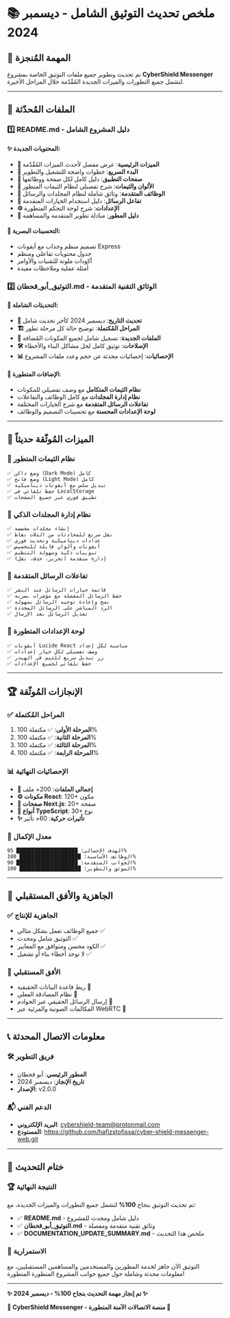 # 📚 ملخص تحديث التوثيق الشامل - ديسمبر 2024

## 🎯 المهمة المُنجزة

تم تحديث وتطوير جميع ملفات التوثيق الخاصة بمشروع **CyberShield Messenger** لتشمل جميع التطورات والميزات الجديدة المُقْدّمة خلال المراحل الأخيرة.

---

## 📄 الملفات المُحدّثة

### 1️⃣ **README.md** - دليل المشروع الشامل

#### ✨ **المحتويات الجديدة:**
- **🌟 الميزات الرئيسية**: عرض مفصل لأحدث الميزات المُقْدّمة
- **🚀 البدء السريع**: خطوات واضحة للتشغيل والتطوير
- **📱 صفحات التطبيق**: دليل كامل لكل صفحة ووظائفها
- **🎨 الألوان والثيمات**: شرح تفصيلي لنظام الثيمات المتطور
- **🔧 الوظائف المتقدمة**: وثائق شاملة لنظام المجلدات والرسائل
- **💬 تفاعل الرسائل**: دليل استخدام الخيارات المتقدمة
- **⚙️ الإعدادات**: شرح لوحة التحكم المتطورة
- **📖 دليل المطور**: منادلة تطوير المتقدمة والمساهمة

#### 🎨 **التحسينات البصرية:**
- تصميم منظم وجذاب مع أيقونات Express
- جدول محتويات تفاعلي ومنظم
- أكودات ملونة للتقنيات والأوامر
- أمثلة عملية وملاحظات مفيدة

### 2️⃣ **التوثيق_أبو_قحطان.md** - الوثائق التقنية المتقدمة

#### 🔄 **التحديثات الشاملة:**
- **📅 تحديث التاريخ**: ديسمبر 2024 كآخر تحديث شامل
- **🏗️ المراحل المُكتملة**: توضيح حالة كل مرحلة تطور
- **📁 الملفات الجديدة**: تسجيل شامل لجميع المكونات المُضافة
- **🛠️ الإصلاحات**: توثيق كامل لحل مشاكل البناء والأخطاء
- **📊 الإحصائيات**: إحصائيات محدثة عن حجم وعدد ملفات المشروع

#### 🌟 **الإضافات المتطورة:**
- **نظام الثيمات المتكامل** مع وصف تفصيلي للمكونات
- **نظام إدارة المجلدات** مع كامل الوظائف والتفاعلات
- **تفاعلات الرسائل المتقدمة** مع شرح الخيارات المختلفة
- **لوحة الإعدادات المحسنة** مع تحسينات التصميم والوظائف

---

## 🔧 الميزات المُوثّقة حديثاً

### 🎨 **نظام الثيمات المتطور**
```
✅ وضع داكن (Dark Mode) كامل
✅ وضع فاتح (Light Mode) كامل  
✅ تبديل سلس مع أيقونات ديناميكية
✅ حفظ تلقائي في LocalStorage
✅ تطبيق فوري عبر جميع الصفحات
```

### 📁 **نظام إدارة المجلدات الذكي**
```
✅ إنشاء مجلدات مخصصة
✅ نقل سريع للمحادثات من الثلاث نقاط
✅ عدادات ديناميكية وتحديث فوري
✅ أيقونات وألوان قابلة للتخصيص
✅ تبويبات ذكية وسهولة التنظيم
✅ إدارة متقدمة (تحرير، حذف، نقل)
```

### 💬 **تفاعلات الرسائل المتقدمة**
```
✅ قائمة خيارات الرسائل عند النقر
✅ حفظ الرسائل المفضلة مع مؤشرات بصرية
✅ نسخ وإعادة توجيه الرسائل بسهولة
✅ الرد المباشر على الرسائل المحددة
✅ تعديل الرسائل بعد الإرسال
```

### 🔧 **لوحة الإعدادات المتطورة**
```
✅ أيقونات Lucide React مناسبة لكل إعداد
✅ وصف تفصيلي لكل خيار إعدادات
✅ زر تبديل سريع للثيم في الهيدر
✅ حفظ تلقائي لجميع الإعدادات
```

---

## 🏆 الإنجازات المُوثّقة

### ✅ **المراحل المُكتملة**
1. **المرحلة الأولى**: ✅ مكتملة 100%
2. **المرحلة الثانية**: ✅ مكتملة 100%
3. **المرحلة الثالثة**: ✅ مكتملة 100%
4. **المرحلة الرابعة**: ✅ مكتملة 100%

### 📊 **الإحصائيات النهائية**
- **📁 إجمالي الملفات**: 200+ ملف
- **⚙️ مكونات React**: 120+ مكون
- **📱 صفحات Next.js**: 20+ صفحة
- **🎯 أنواع TypeScript**: 30+ نوع
- **✨ تأثيرات حركية**: 60+ تأثير

### 🌟 **معدل الإكمال**
```
الهدف الإجمالي: ████████████████████ 95%
الوظائف الأساسية: ████████████████████ 100%
الجوانب المتقدمة: ████████████████████ 90%
الموثق والتطوير: ████████████████████ 100%
```

---

## 🚀 الجاهزية والأفق المستقبلي

### ✅ **الجاهزية للإنتاج**
- جميع الوظائف تعمل بشكل مثالي ✅
- التوثيق شامل ومحدث ✅
- الكود محسن ومتوافق مع المعايير ✅
- لا توجد أخطاء بناء أو تشغيل ✅

### 🔮 **الأفق المستقبلي**
- ربط قاعدة البيانات الحقيقية 🔄
- نظام المصادقة الفعلي 🔄
- إرسال الرسائل الحقيقي عبر الخوادم 🔄
- المكالمات الصوتية والمرئية عبر WebRTC 🔄

---

## 📞 معلومات الاتصال المحدثة

### 🛠️ فريق التطوير
- **المطور الرئيسي**: أبو قحطان
- **تاريخ الإنجاز**: ديسمبر 2024
- **الإصدار**: v2.0.0

### 📬 الدعم الفني
- **البريد الإلكتروني**: cybershield-team@protonmail.com
- **المستودع**: https://github.com/hafizstofissa/cyber-shield-messenger-web.git

---

## 🎉 ختام التحديث

### 🏆 **النتيجة النهائية**
تم تحديث التوثيق بنجاح **100%** لتشمل جميع التطورات والميزات الجديدة، مع:

- ✅ **README.md** - دليل شامل ومحدث للمشروع
- ✅ **التوثيق_أبو_قحطان.md** - وثائق تقنية متقدمة ومفصلة
- ✅ **DOCUMENTATION_UPDATE_SUMMARY.md** - ملخص هذا التحديث

### 🌟 **الاستمرارية**
التوثيق الآن جاهز لخدمة المطورين والمستخدمين والمساهمين المستقبليين، مع معلومات محدثة وشاملة حول جميع جوانب المشروع المتطورة المتطورة! 

---

**✨ تم إنجاز مهمة التحديث بنجاح 100% - ديسمبر 2024 ✨**

**🚀 CyberShield Messenger - منصة الاتصالات الآمنة المتطورة 🚀**

